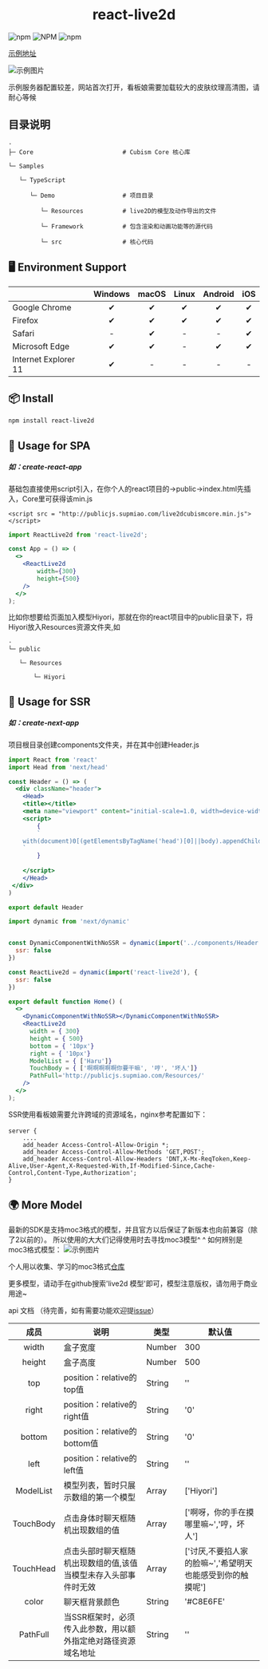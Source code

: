<h1 align="center">react-live2d</h1>

![npm](https://img.shields.io/npm/dt/react-live2d)
![NPM](https://img.shields.io/npm/l/react-live2d)
![npm](https://img.shields.io/npm/v/react-live2d)


[示例地址](http://test2.supmiao.com)

![示例图片](img/example.png)

示例服务器配置较差，网站首次打开，看板娘需要加载较大的皮肤纹理高清图，请耐心等候


## 目录说明

```
·
├─ Core                         # Cubism Core 核心库

└─ Samples                      

   └─ TypeScript

      └─ Demo                   # 项目目录

         └─ Resources           # live2D的模型及动作导出的文件

         └─ Framework           # 包含渲染和动画功能等的源代码

         └─ src                 # 核心代码
```

## 🖥 Environment Support
|  | Windows | macOS | Linux | Android | iOS |
| ----- | :-----: | :-----: | :-----: | :-----: | :-----: |
| Google Chrome | ✔ | ✔ | ✔ | ✔ | ✔ |
| Firefox | ✔ | ✔ | ✔ | ✔ | ✔ |
| Safari | - | ✔ | - | - | ✔ |
| Microsoft Edge | ✔ | ✔ | - | ✔ | ✔ |
| Internet Explorer 11 | ✔ | - | - | - | - |

## 📦 Install

```bash
npm install react-live2d
```


## 🔨 Usage for SPA
#####  如：create-react-app


基础包直接使用script引入，在你个人的react项目的->public->index.html先插入，Core里可获得该min.js
```
<script src = "http://publicjs.supmiao.com/live2dcubismcore.min.js"></script>
```

```jsx
import ReactLive2d from 'react-live2d';

const App = () => (
  <>
    <ReactLive2d
        width={300}
        height={500}
    />
  </>
);
```

比如你想要给页面加入模型Hiyori，那就在你的react项目中的public目录下，将Hiyori放入Resources资源文件夹,如

```
·
└─ public                     

   └─ Resources

       └─ Hiyori
```


## 🔨 Usage for SSR
#####  如：create-next-app

项目根目录创建components文件夹，并在其中创建Header.js
```jsx
import React from 'react'
import Head from 'next/head'

const Header = () => (
  <div className="header">
    <Head>
    <title></title>
    <meta name="viewport" content="initial-scale=1.0, width=device-width" />
    <script>
        {
        `             
    with(document)0[(getElementsByTagName('head')[0]||body).appendChild(createElement('script')).src='http://publicjs.supmiao.com/live2dcubismcore.min.js'];
    `
        }
    
    </script>
    </Head>
 </div>
)

export default Header
```

```jsx
import dynamic from 'next/dynamic'


const DynamicComponentWithNoSSR = dynamic(import('../components/Header'), {
  ssr: false
})

const ReactLive2d = dynamic(import('react-live2d'), {
  ssr: false
})

export default function Home() (
  <>
    <DynamicComponentWithNoSSR></DynamicComponentWithNoSSR>
    <ReactLive2d
      width = { 300}
      height = { 500}
      bottom = { '10px'}
      right = { '10px'}
      ModelList = { ['Haru']}
      TouchBody = { ['啊啊啊啊啊你要干嘛', '哼', '坏人']}
      PathFull='http://publicjs.supmiao.com/Resources/'
    />
  </>
);
```

SSR使用看板娘需要允许跨域的资源域名，nginx参考配置如下：
```
server {　　 
    ....
    add_header Access-Control-Allow-Origin *;
    add_header Access-Control-Allow-Methods 'GET,POST';
    add_header Access-Control-Allow-Headers 'DNT,X-Mx-ReqToken,Keep-Alive,User-Agent,X-Requested-With,If-Modified-Since,Cache-Control,Content-Type,Authorization';  
}
```

## 🌍 More Model
最新的SDK是支持moc3格式的模型，并且官方以后保证了新版本也向前兼容（除了2以前的）。
所以使用的大大们记得使用时去寻找moc3模型^ ^
如何辨别是moc3格式模型：
![示例图片](img/model.png)

个人用以收集、学习的moc3格式[仓库](https://github.com/chendishen/live2d-model)

更多模型，请动手在github搜索'live2d 模型'即可，模型注意版权，请勿用于商业用途~

api 文档 （待完善，如有需要功能欢迎提[issue](https://github.com/chendishen/Live2DBase/issues)）

| 成员 | 说明 | 类型 | 默认值 |
| :-----: | ----- | ----- | ----- |
| width | 盒子宽度 | Number | 300 |
| height | 盒子高度 | Number | 500 |
| top | position：relative的top值 | String | '' |
| right | position：relative的right值 | String | '0' |
| bottom | position：relative的bottom值 | String | '0' |
| left | position：relative的left值 | String | '' |
| ModelList | 模型列表，暂时只展示数组的第一个模型 | Array<String> | ['Hiyori'] |
| TouchBody | 点击身体时聊天框随机出现数组的值 | Array<String> | ['啊呀，你的手在摸哪里嘛~','哼，坏人'] |
| TouchHead | 点击头部时聊天框随机出现数组的值,该值当模型未存入头部事件时无效 | Array<String> | ['讨厌,不要掐人家的脸嘛~','希望明天也能感受到你的触摸呢'] |
| color | 聊天框背景颜色 | String | '#C8E6FE' |
| PathFull | 当SSR框架时，必须传入此参数，用以额外指定绝对路径资源域名地址 | String | '' |


